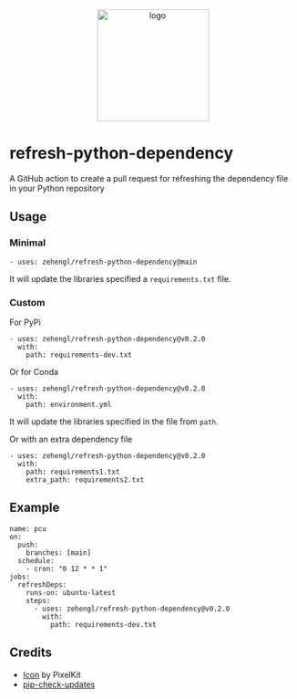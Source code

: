 <div align="center">
    <img src="https://cdn2.iconfinder.com/data/icons/flat-jewels-icon-set/512/0000_Refresh.png" alt="logo" height="196">
</div>

# refresh-python-dependency

A GitHub action to create a pull request for refreshing the dependency file in your Python repository

## Usage

### Minimal

    - uses: zehengl/refresh-python-dependency@main

It will update the libraries specified a `requirements.txt` file.

### Custom

For PyPi

    - uses: zehengl/refresh-python-dependency@v0.2.0
      with:
        path: requirements-dev.txt

Or for Conda

    - uses: zehengl/refresh-python-dependency@v0.2.0
      with:
        path: environment.yml

It will update the libraries specified in the file from `path`.

Or with an extra dependency file

    - uses: zehengl/refresh-python-dependency@v0.2.0
      with:
        path: requirements1.txt
        extra_path: requirements2.txt

## Example

    name: pcu
    on:
      push:
        branches: [main]
      schedule:
        - cron: "0 12 * * 1"
    jobs:
      refreshDeps:
        runs-on: ubuntu-latest
        steps:
          - uses: zehengl/refresh-python-dependency@v0.2.0
            with:
              path: requirements-dev.txt

## Credits

- [Icon](https://www.iconfinder.com/icons/171269/refresh_icon) by PixelKit
- [pip-check-updates](https://pypi.org/project/pip-check-updates/)
